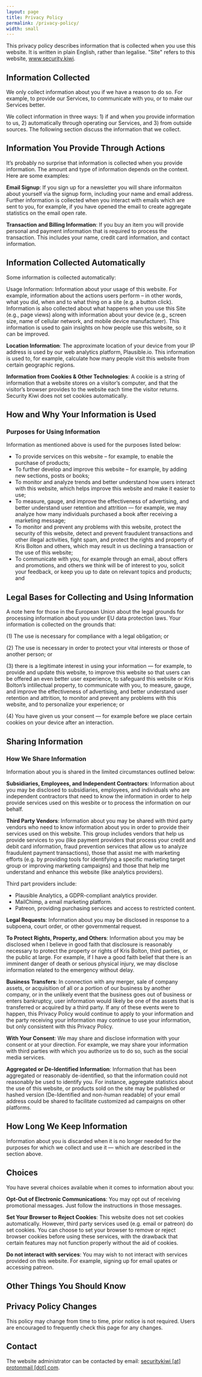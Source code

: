```yaml
---
layout: page
title: Privacy Policy
permalink: /privacy-policy/
width: small
---
```


This privacy policy describes information that is collected when you use this website. It is written in plain English, rather than legalise. "Site" refers to this website, www.security.kiwi.

## Information Collected

We only collect information about you if we have a reason to do so. For example, to provide our Services, to communicate with you, or to make our Services better.

We collect information in three ways: 1) if and when you provide information to us, 2) automatically through operating our Services, and 3) from outside sources. The following section discuss the information that we collect.

## Information You Provide Through Actions

It’s probably no surprise that information is collected when you provide information. The amount and type of information depends on the context. Here are some examples:

**Email Signup**: If you sign up for a newsletter you will share informaiton about yourself via the signup form, including your name and email address. Further information is collected when you interact with emails which are sent to you, for example, if you have opened the email to create aggregate statistics on the email open rate.

**Transaction and Billing Information**: If you buy an item you will provide personal and payment information that is required to process the transaction. This includes your name, credit card information, and contact information.

## Information Collected Automatically

Some information is collected automatically:

Usage Information: Information about your usage of this website. For example, information about the actions users perform – in other words, what you did, when and to what thing on a site (e.g. a button click). Information is also collected about what happens when you use this Site (e.g., page views) along with information about your device (e.g., screen size, name of cellular network, and mobile device manufacturer). This information is used to gain insights on how people use this website, so it can be improved.

**Location Information**: The approximate location of your device from your IP address is used by our web analytics platform, Plausible.io. This information is used to, for example, calculate how many people visit this website from certain geographic regions.

**Information from Cookies & Other Technologies**: A cookie is a string of information that a website stores on a visitor’s computer, and that the visitor’s browser provides to the website each time the visitor returns. Security Kiwi does not set cookies automatically.

## How and Why Your Information is Used

### Purposes for Using Information
Information as mentioned above is used for the purposes listed below:

* To provide services on this website – for example, to enable the purchase of products;
* To further develop and improve this website – for example, by adding new sections, posts or books;
* To monitor and analyze trends and better understand how users interact with this website, which helps improve this website and make it easier to use;
* To measure, gauge, and improve the effectiveness of advertising, and better understand user retention and attrition — for example, we may analyze how many individuals purchased a book after receiving a marketing message;
* To monitor and prevent any problems with this website, protect the security of this website, detect and prevent fraudulent transactions and other illegal activities, fight spam, and protect the rights and property of Kris Bolton and others, which may result in us declining a transaction or the use of this website;
* To communicate with you, for example through an email, about offers and promotions, and others we think will be of interest to you, solicit your feedback, or keep you up to date on relevant topics and products; and

## Legal Bases for Collecting and Using Information

A note here for those in the European Union about the legal grounds for processing information about you under EU data protection laws. Your information is collected on the grounds that:

(1) The use is necessary for compliance with a legal obligation; or

(2) The use is necessary in order to protect your vital interests or those of another person; or

(3) there is a legitimate interest in using your information — for example, to provide and update this website, to improve this website so that users can be offered an even better user experience, to safeguard this website or Kris Bolton’s intillectual property, to communicate with you, to measure, gauge, and improve the effectiveness of advertising, and better understand user retention and attrition, to monitor and prevent any problems with this website, and to personalize your experience; or

(4) You have given us your consent — for example before we place certain cookies on your device after an interaction.

## Sharing Information

### How We Share Information

Information about you is shared in the limited circumstances outlined below:

**Subsidiaries, Employees, and Independent Contractors**: Information about you may be disclosed to subsidiaries, employees, and individuals who are independent contractors that need to know the information in order to help provide services used on this wesbite or to process the information on our behalf.

**Third Party Vendors**: Information about you may be shared with third party vendors who need to know information about you in order to provide their services used on this website. This group includes vendors that help us provide services to you (like payment providers that process your credit and debit card information, fraud prevention services that allow us to analyze fraudulent payment transactions), those that assist me with marketing efforts (e.g. by providing tools for identifying a specific marketing target group or improving marketing campaigns) and those that help me understand and enhance this website (like analytics providers).

Third part providers include:

* Plausible Analytics, a GDPR-compliant analytics provider.
* MailChimp, a email marketing platform.
* Patreon, providing purchasing services and access to restricted content.

**Legal Requests**: Information about you may be disclosed in response to a subpoena, court order, or other governmental request.

**To Protect Rights, Property, and Others**: Information about you may be disclosed when I believe in good faith that disclosure is reasonably necessary to protect the property or rights of Kris Bolton, third parties, or the public at large. For example, if I have a good faith belief that there is an imminent danger of death or serious physical injury, we may disclose information related to the emergency without delay.

**Business Transfers**: In connection with any merger, sale of company assets, or acquisition of all or a portion of our business by another company, or in the unlikely event that the business goes out of business or enters bankruptcy, user information would likely be one of the assets that is transferred or acquired by a third party. If any of these events were to happen, this Privacy Policy would continue to apply to your information and the party receiving your information may continue to use your information, but only consistent with this Privacy Policy.

**With Your Consent**: We may share and disclose information with your consent or at your direction. For example, we may share your information with third parties with which you authorize us to do so, such as the social media services.

**Aggregated or De-Identified Information**: Information that has been aggregated or reasonably de-identified, so that the information could not reasonably be used to identify you. For instance, aggregate statistics about the use of this website, or products sold on the site may be published or hashed version (De-Identified and non-human readable) of your email address could be shared to facilitate customized ad campaigns on other platforms.

## How Long We Keep Information

Information about you is discarded when it is no longer needed for the purposes for which we collect and use it — which are described in the section above.

## Choices

You have several choices available when it comes to information about you:

**Opt-Out of Electronic Communications**: You may opt out of receiving promotional messages. Just follow the instructions in those messages.

**Set Your Browser to Reject Cookies**: This website does not set cookies automatically. However, third party services used (e.g. email or patreon) do set cookies. You can choose to set your browser to remove or reject browser cookies before using these services, with the drawback that certain features may not function properly without the aid of cookies.

**Do not interact with services**: You may wish to not interact with services provided on this website. For example, signing up for email upates or accessing patreon.

## Other Things You Should Know

## Privacy Policy Changes
This policy may change from time to time, prior notice is not required. Users are encouraged to frequently check this page for any changes.

## Contact

The website administrator can be contacted by email: <a href="/contact/" target="_blank">securitykiwi [at] protonmail [dot] com</a>.
